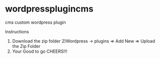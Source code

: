 # wordpressplugincms
cms custom wordpress plugin

Instructions
1) Download the zip folder 
2)Wordpress -> plugins => Add New => Upload the Zip Folder
3) Your Good to go
CHEERS!!!
